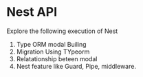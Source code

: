 

# Nest API

Explore the following execution of Nest

1. Type ORM modal Builing
2. Migration Using TYpeorm
3. Relatationship beteen modal
4. Nest feature like Guard, Pipe, middleware.

